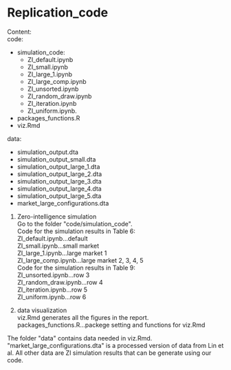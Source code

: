 # Replication_code

Content:  
code:  
- simulation_code:  
  - ZI_default.ipynb 
  - ZI_small.ipynb  
  - ZI_large_1.ipynb  
  - ZI_large_comp.ipynb  
  - ZI_unsorted.ipynb 
  - ZI_random_draw.ipynb 
  - ZI_iteration.ipynb 
  - ZI_uniform.ipynb.  
- packages_functions.R  
- viz.Rmd  
  
data:  
- simulation_output.dta  
- simulation_output_small.dta  
- simulation_output_large_1.dta  
- simulation_output_large_2.dta   
- simulation_output_large_3.dta  
- simulation_output_large_4.dta  
- simulation_output_large_5.dta  
- market_large_configurations.dta  

1. Zero-intelligence simulation  
Go to the folder "code/simulation_code".   
Code for the simulation results in Table 6:  
ZI_default.ipynb...default  
ZI_small.ipynb...small market  
ZI_large_1.ipynb...large market 1  
ZI_large_comp.ipynb...large market 2, 3, 4, 5   
Code for the simulation results in Table 9:  
ZI_unsorted.ipynb...row 3  
ZI_random_draw.ipynb...row 4  
ZI_iteration.ipynb...row 5  
ZI_uniform.ipynb...row 6  

2. data visualization  
viz.Rmd generates all the figures in the report.  
packages_functions.R...packege setting and functions for viz.Rmd

The folder "data" contains data needed in viz.Rmd. "market_large_configurations.dta" is a processed version of data from Lin et al. All other data are ZI simulation results that can be generate using our code.
